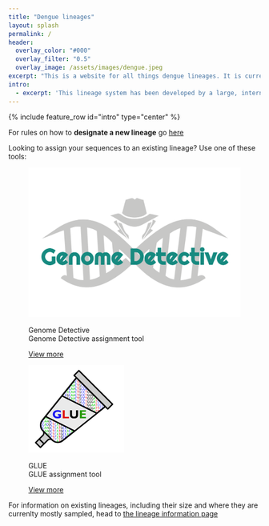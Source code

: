 ```yaml
---
title: "Dengue lineages"
layout: splash
permalink: /
header:
  overlay_color: "#000"
  overlay_filter: "0.5"
  overlay_image: /assets/images/dengue.jpeg
excerpt: "This is a website for all things dengue lineages. It is currently under construction - watch this space!"
intro: 
  - excerpt: 'This lineage system has been developed by a large, international collaboration to provide a common language to discuss important dengue virus genomic diversity, as well as provide additional spatiotemporal resolution below the genotype level. If you used information on this website, please cite [this paper]()'
---
```


{% include feature_row id="intro" type="center" %}

For rules on how to **designate a new lineage** go [here](/_pages/rules.md)

Looking to assign your sequences to an existing lineage? Use one of these tools:
<div class="splash_sections" id="assignment_tools">
			<!--<div class="logo_container"><img src="assets/images/{{item.logourl}}"/></div>-->
				<figure class="effect-duke">
					<img src="assets/images/genome_detective.svg"/>
					<figcaption>
						<p>
						  Genome Detective<br>
						  <span class="duke-description">Genome Detective assignment tool</span>
						</p>
						<a href="https://www.genomedetective.com/app/typingtool/dengue/">View more</a>
					</figcaption>			
				</figure>
        <figure class="effect-duke">
					<img src="assets/images/glue.png"/>
					<figcaption>
						<p>
						  GLUE<br>
						  <span class="duke-description">GLUE assignment tool</span>
						</p>
						<a href="https://www.genomedetective.com/app/typingtool/dengue/">View more</a>
					</figcaption>			
				</figure>
	</div>


For information on existing lineages, including their size and where they are currenlty mostly sampled, head to [the lineage information page](/_pages/descriptions.md)






